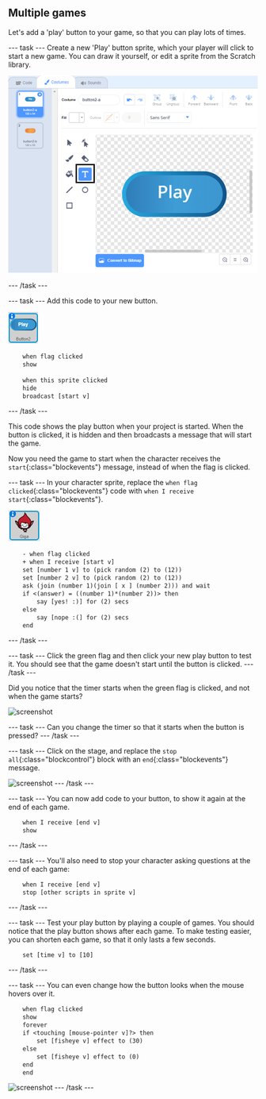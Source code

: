 ## Multiple games

Let's add a 'play' button to your game, so that you can play lots of times.

--- task ---
Create a new 'Play' button sprite, which your player will click to start a new game. You can draw it yourself, or edit a sprite from the Scratch library.

![screenshot](images/brain-play.png)

--- /task ---

--- task ---
Add this code to your new button.

![Button sprite](images/button-sprite.png)

```blocks
	when flag clicked
	show

	when this sprite clicked
	hide
	broadcast [start v]
```

--- /task ---

This code shows the play button when your project is started. When the button is clicked, it is hidden and then broadcasts a message that will start the game.

Now you need the game to start when the character receives the `start`{:class="blockevents"} message, instead of when the flag is clicked.

--- task ---
In your character sprite, replace the `when flag clicked`{:class="blockevents"} code with `when I receive start`{:class="blockevents"}.

![Giga sprite](images/giga-sprite.png)

```blocks
	- when flag clicked
    + when I receive [start v]
	set [number 1 v] to (pick random (2) to (12))
	set [number 2 v] to (pick random (2) to (12))
	ask (join (number 1)(join [ x ] (number 2))) and wait
	if <(answer) = ((number 1)*(number 2))> then
		say [yes! :)] for (2) secs
	else
		say [nope :(] for (2) secs
	end
```
--- /task ---

--- task ---
Click the green flag and then click your new play button to test it. You should see that the game doesn't start until the button is clicked.
--- /task ---

Did you notice that the timer starts when the green flag is clicked, and not when the game starts?

![screenshot](images/brain-timer-bug.png)

--- task ---
Can you change the timer so that it starts when the button is pressed?
--- /task ---

--- task ---
Click on the stage, and replace the `stop all`{:class="blockcontrol"} block with an `end`{:class="blockevents"} message.

![screenshot](images/brain-end.png)
--- /task ---

--- task ---
You can now add code to your button, to show it again at the end of each game.

```blocks
	when I receive [end v]
	show
```
--- /task ---

--- task ---
You'll also need to stop your character asking questions at the end of each game:

```blocks
	when I receive [end v]
	stop [other scripts in sprite v]
```
--- /task ---

--- task ---
Test your play button by playing a couple of games. You should notice that the play button shows after each game. To make testing easier, you can shorten each game, so that it only lasts a few seconds.

```blocks
	set [time v] to [10]
```

--- /task ---

--- task ---
You can even change how the button looks when the mouse hovers over it.

```blocks
	when flag clicked
	show
	forever
	if <touching [mouse-pointer v]?> then
		set [fisheye v] effect to (30)
	else
		set [fisheye v] effect to (0)
	end
	end
```

![screenshot](images/brain-fisheye.png)
--- /task ---
